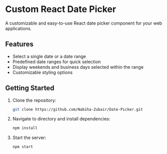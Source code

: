 # Custom React Date Picker

A customizable and easy-to-use React date picker component for your web applications.

## Features

- Select a single date or a date range
- Predefined date ranges for quick selection
- Display weekends and business days selected within the range
- Customizable styling options

## Getting Started

1. Clone the repository:

   ```bash
   git clone https://github.com/Nabiha-Zubair/Date-Picker.git

   ```

2. Navigate to directory and install dependencies:

   ```bash
   npm install

   ```

3. Start the server:

   ```bash
   npm start

   ```
